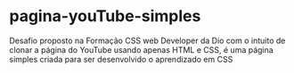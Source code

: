 # pagina-youTube-simples
Desafio proposto na Formação CSS web Developer da Dio com o intuito de clonar a página do YouTube usando apenas HTML e CSS, é uma página simples criada para ser desenvolvido o aprendizado em CSS
